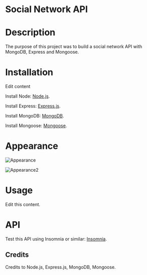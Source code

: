 # Social Network API

# Description

The purpose of this project was to build a social network API with MongoDB, Express and Mongoose.

# Installation

Edit content

Install Node: [Node.js](https://nodejs.org/en/download/).

Install Express: [Express.js](https://www.npmjs.com/package/express).

Install MongoDB: [MongoDB]().

Install Mongoose: [Mongoose]().

# Appearance

![Appearance](./public/images/)

![Appearance2](./public/images/)

# Usage

Edit this content.

# API

Test this API using Insomnia or similar: [Insomnia]().

## Credits

Credits to Node.js, Express.js, MongoDB, Mongoose.
